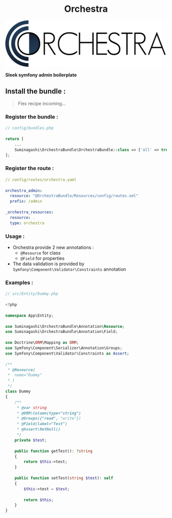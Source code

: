 <h1 style="text-align:center">Orchestra</h1>

![orchestra](public/img/orchestra.png)

**Sleek symfony admin boilerplate**


## Install the bundle :

> Flex recipe incoming...

### Register the bundle :

``` php
// config/bundles.php

return [
    ...
    Suminagashi\OrchestraBundle\OrchestraBundle::class => ['all' => true],
];
```

### Register the route :

``` yaml
// config/routes/orchestra.yaml

orchestra_admin:
  resource: "@OrchestraBundle/Resources/config/routes.xml"
  prefix: /admin

_orchestra_resources:
  resource: .
  type: orchestra
```

### Usage :

- Orchestra provide 2 new annotations : 
    - `@Resource` for class
    - `@Field` for properties
- The data validation is provided by `Symfony\Component\Validator\Constraints` annotation


### Examples :

``` php
// src/Entity/Dummy.php

<?php

namespace App\Entity;

use Suminagashi\OrchestraBundle\Annotation\Resource;
use Suminagashi\OrchestraBundle\Annotation\Field;

use Doctrine\ORM\Mapping as ORM;
use Symfony\Component\Serializer\Annotation\Groups;
use Symfony\Component\Validator\Constraints as Assert;

/**
 * @Resource(
 *  name="Dummy"
 * )
 */
class Dummy
{
    /**
     * @var string
     * @ORM\Column(type="string")
     * @Groups({"read", "write"})
     * @Field(label="Test")
     * @Assert\NotNull()
     */
    private $test;

    public function getTest(): ?string
    {
        return $this->test;
    }

    public function setTest(string $test): self
    {
        $this->test = $test;

        return $this;
    }
}
```
